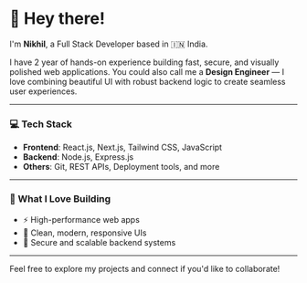 # 👋 Hey there!

I'm **Nikhil**, a Full Stack Developer based in 🇮🇳 India.

I have 2 year of hands-on experience building fast, secure, and visually polished web applications. You could also call me a **Design Engineer** — I love combining beautiful UI with robust backend logic to create seamless user experiences.

---

### 💻 Tech Stack

- **Frontend**: React.js, Next.js, Tailwind CSS, JavaScript  
- **Backend**: Node.js, Express.js  
- **Others**: Git, REST APIs, Deployment tools, and more

---

### 🚀 What I Love Building

- ⚡ High-performance web apps  
- 🎨 Clean, modern, responsive UIs  
- 🔐 Secure and scalable backend systems

---

Feel free to explore my projects and connect if you'd like to collaborate!
